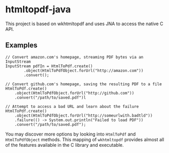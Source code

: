 # htmltopdf-java
This project is based on wkhtmltopdf and uses JNA to access the native C API.

## Examples

    // Convert amazon.com's homepage, streaming PDF bytes via an InputStream
    InputStream pdfIn = HtmlToPdf.create()
            .object(HtmlToPdfObject.forUrl("http://amazon.com"))
            .convert();

    // Convert github.com's homepage, saving the resulting PDF to a file
    HtmlToPdf.create()
        .object(HtmlToPdfObject.forUrl("http://github.com"))
        .convert("/path/to/saved.pdf")l
    
    // Attempt to access a bad URL and learn about the failure
    HtmlToPdf.create()
        .object(HtmlToPdfObject.forUrl("http://someurlwith.badtld"))
        .failure(() -> System.out.println("Failed to load PDF"))
        .convert("/path/to/saved.pdf");
        
You may discover more options by looking into `HtmlToPdf` and `HtmlToPdfObject` methods.
This mapping of `wkhtmltopdf` provides almost all of the features available in the C library and executable.